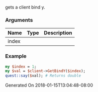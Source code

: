 gets a client bind y.
### Arguments
**Name**|**Type**|**Description**
:---|:---|:---
index||

### Example

```perl
my $index = 1;
my $val = $client->GetBindY($index);
quest::say($val); # Returns double
```


Generated On 2018-01-15T13:04:48-08:00